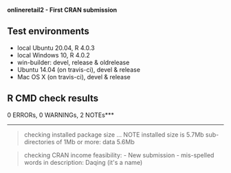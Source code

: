 **onlineretail2 - First CRAN submission**

## Test environments
* local Ubuntu 20.04, R 4.0.3
* local Windows 10, R 4.0.2
* win-builder: devel, release & oldrelease
* Ubuntu 14.04 (on travis-ci), devel & release
* Mac OS X (on travis-ci), devel & release

## R CMD check results
0 ERRORs, 0 WARNINGs, 2 NOTEs***

***
> checking installed package size ... NOTE
    installed size is  5.7Mb
    sub-directories of 1Mb or more:
      data   5.6Mb

> checking CRAN income feasibility: 
    - New submission
    - mis-spelled words in description: Daqing (it's a name)
